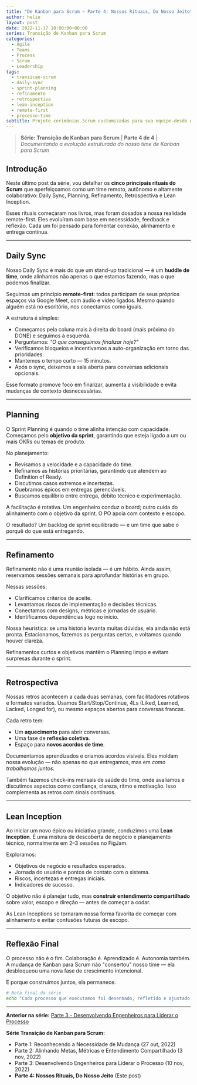 ```yaml
---
title: "De Kanban para Scrum – Parte 4: Nossos Rituais, Do Nosso Jeito"
author: helio
layout: post
date: 2022-11-17 10:00:00+00:00
series: Transição de Kanban para Scrum
categories:
  - Agile
  - Teams
  - Process
  - Scrum
  - Leadership
tags:
  - transicao-scrum
  - daily-sync
  - sprint-planning
  - refinamento
  - retrospectiva
  - lean-inception
  - remote-first
  - processo-time
subtitle: Projete cerimônias Scrum customizadas para sua equipe—desde daily syncs remote-first até planejamento colaborativo, refinamento e práticas de Lean Inception
---
```


> **Série: Transição de Kanban para Scrum** | **Parte 4 de 4** | _Documentando a evolução estruturada do nosso time de Kanban para Scrum_

## Introdução

Neste último post da série, vou detalhar os **cinco principais rituais do Scrum** que aperfeiçoamos como um time remoto, autônomo e altamente colaborativo: Daily Sync, Planning, Refinamento, Retrospectiva e Lean Inception.

Esses rituais começaram nos livros, mas foram dosados a nossa realidade remote-first. Eles evoluíram com base em necessidade, feedback e reflexão. Cada um foi pensado para fomentar conexão, alinhamento e entrega contínua.

---

## Daily Sync

Nosso Daily Sync é mais do que um stand-up tradicional — é um **huddle de time**, onde alinhamos não apenas o que estamos fazendo, mas o que podemos finalizar.

Seguimos um princípio **remote-first**: todos participam de seus próprios espaços via Google Meet, com áudio e vídeo ligados. Mesmo quando alguém está no escritório, nos conectamos como iguais.

A estrutura é simples:

- Começamos pela coluna mais à direita do board (mais próxima do DONE) e seguimos à esquerda.
- Perguntamos: _"O que conseguimos finalizar hoje?"_
- Verificamos bloqueios e incentivamos a auto-organização em torno das prioridades.
- Mantemos o tempo curto — 15 minutos.
- Após o sync, deixamos a sala aberta para conversas adicionais opcionais.

Esse formato promove foco em finalizar, aumenta a visibilidade e evita mudanças de contexto desnecessárias.

---

## Planning

O Sprint Planning é quando o time alinha intenção com capacidade. Começamos pelo **objetivo da sprint**, garantindo que esteja ligado a um ou mais OKRs ou temas de produto.

No planejamento:

- Revisamos a velocidade e a capacidade do time.
- Refinamos as histórias prioritárias, garantindo que atendem ao Definition of Ready.
- Discutimos casos extremos e incertezas.
- Quebramos épicos em entregas gerenciáveis.
- Buscamos equilíbrio entre entrega, débito técnico e experimentação.

A facilitação é rotativa. Um engenheiro conduz o board; outro cuida do alinhamento com o objetivo da sprint. O PO apoia com contexto e escopo.

O resultado? Um backlog de sprint equilibrado — e um time que sabe o porquê do que está entregando.

---

## Refinamento

Refinamento não é uma reunião isolada — é um hábito. Ainda assim, reservamos sessões semanais para aprofundar histórias em grupo.

Nessas sessões:

- Clarificamos critérios de aceite.
- Levantamos riscos de implementação e decisões técnicas.
- Conectamos com designs, métricas e jornadas de usuário.
- Identificamos dependências logo no início.

Nossa heurística: se uma história levanta muitas dúvidas, ela ainda não está pronta. Estacionamos, fazemos as perguntas certas, e voltamos quando houver clareza.

Refinamentos curtos e objetivos mantêm o Planning limpo e evitam surpresas durante o sprint.

---

## Retrospectiva

Nossas retros acontecem a cada duas semanas, com facilitadores rotativos e formatos variados. Usamos Start/Stop/Continue, 4Ls (Liked, Learned, Lacked, Longed for), ou mesmo espaços abertos para conversas francas.

Cada retro tem:

- Um **aquecimento** para abrir conversas.
- Uma fase de **reflexão coletiva**.
- Espaço para **novos acordos de time**.

Documentamos aprendizados e criamos acordos visíveis. Eles moldam nossa evolução — não apenas no que entregamos, mas em _como trabalhamos juntos_.

Também fazemos check-ins mensais de saúde do time, onde avaliamos e discutimos aspectos como confiança, clareza, ritmo e motivação. Isso complementa as retros com sinais contínuos.

---

## Lean Inception

Ao iniciar um novo épico ou iniciativa grande, conduzimos uma **Lean Inception**. É uma mistura de descoberta de negócio e planejamento técnico, normalmente em 2–3 sessões no FigJam.

Exploramos:

- Objetivos de negócio e resultados esperados.
- Jornada do usuário e pontos de contato com o sistema.
- Riscos, incertezas e entregas iniciais.
- Indicadores de sucesso.

O objetivo não é planejar tudo, mas **construir entendimento compartilhado** sobre valor, escopo e direção — antes de começar a codar.

As Lean Inceptions se tornaram nossa forma favorita de começar com alinhamento e evitar confusões futuras de escopo.

---

## Reflexão Final

O processo não é o fim. Colaboração é. Aprendizado é. Autonomia também. A mudança de Kanban para Scrum não "consertou" nosso time — ela desbloqueou uma nova fase de crescimento intencional.

E porque construímos juntos, ela permanece.

```bash
# Nota final da série
echo "Cada processo que executamos foi desenhado, refletido e ajustado em conjunto." >> cultura.md
```

---

**Anterior na série:** [Parte 3 - Desenvolvendo Engenheiros para Liderar o Processo](/pt/posts/2022-11-10-scrum-transition-part3/)

**Série Transição de Kanban para Scrum:**

- Parte 1: Reconhecendo a Necessidade de Mudança (27 out, 2022)
- Parte 2: Alinhando Metas, Métricas e Entendimento Compartilhado (3 nov, 2022)
- Parte 3: Desenvolvendo Engenheiros para Liderar o Processo (10 nov, 2022)
- **Parte 4: Nossos Rituais, Do Nosso Jeito** (Este post)
